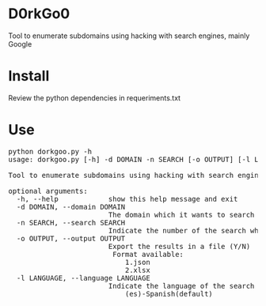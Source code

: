 # D0rkGo0
Tool to enumerate subdomains using hacking with search engines, mainly Google

# Install
Review the python dependencies in requeriments.txt

# Use

<pre>
python dorkgoo.py -h
usage: dorkgoo.py [-h] -d DOMAIN -n SEARCH [-o OUTPUT] [-l LANGUAGE]

Tool to enumerate subdomains using hacking with search engines, mainly Google

optional arguments:
  -h, --help            show this help message and exit
  -d DOMAIN, --domain DOMAIN
                        The domain which it wants to search
  -n SEARCH, --search SEARCH
                        Indicate the number of the search which you want to do
  -o OUTPUT, --output OUTPUT
                        Export the results in a file (Y/N)
                         Format available:
                        	1.json
                        	2.xlsx
  -l LANGUAGE, --language LANGUAGE
                        Indicate the language of the search
                        	(es)-Spanish(default)
</pre>
